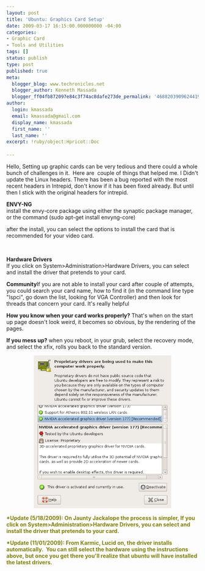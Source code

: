 ```yaml
---
layout: post
title: 'Ubuntu: Graphics Card Setup'
date: 2009-03-17 16:15:00.000000000 -04:00
categories:
- Graphic Card
- Tools and Utilities
tags: []
status: publish
type: post
published: true
meta:
  blogger_blog: www.techronicles.net
  blogger_author: Kenneth Massada
  blogger_ff04fb872097e84c3f74ac8dafe273de_permalink: '4688203909624419142'
author:
  login: kmassada
  email: kmassada@gmail.com
  display_name: kmassada
  first_name: ''
  last_name: ''
excerpt: !ruby/object:Hpricot::Doc

---
```

<p>Hello, Setting up graphic cards can be very tedious and there could a whole bunch of challenges in it.  Here are  couple of things that helped me. I Didn't update the Linux headers. There has been a bug reported with the most recent headers in Intrepid, don't know if it has been fixed already. But until then I stick with the original headers for intrepid.</p>
<p><strong>ENVY-NG</strong><br />install the envy-core package using either the synaptic package manager, or the command (sudo apt-get install envyng-core)</p>
<p>after the install, you can select the options to install the card that is recommended for your video card.</p>
<p><strong><br /></strong></p>
<p><strong>Hardware Drivers</strong><br />If you click on System&gt;Administration&gt;Hardware Drivers, you can select and install the driver that pretends to your card.</p>
<p><strong><strong>Community</strong></strong>If you are not able to install your card after couple of attempts, you could search your card name, how to find it (in the command line type "lspci", go down the list, looking for VGA Controller) and then look for threads that concern your card. It's really helpful</p>
<p><strong>How you know when your card works properly?</strong> That's when on the start up page doesn't look weird, it becomes so obvious, by the rendering of the pages.</p>
<p><strong>If you mess up?</strong> when you reboot, in your grub, select the recovery mode, and select the xfix, rolls you back to the standard version.</p>
<div class="separator" style="clear:both;text-align:center;"><a href="http://techronilces.files.wordpress.com/2009/03/17803-screenshot-hardware-drivers1.png" style="margin-left:1em;margin-right:1em;"><img border="0" height="400" src="/images/wp/17803-screenshot-hardware-drivers1.png?w=270" width="360" /></a></div>
<p><span style="color:olive;"><strong>*Update (5/18/2009): On Jaunty Jackalope the process is simpler, If you click on System&gt;Administration&gt;Hardware Drivers, you can select and install the driver that pretends to your card.</strong></span></p>
<p><span style="color:olive;"><strong>*Update (11/01/2009): From Karmic, Lucid on, the driver installs automatically.  You can still select the hardware using the instructions above, but once you get there you'll realize that ubuntu will have installed the latest drivers. </strong></span></p>
